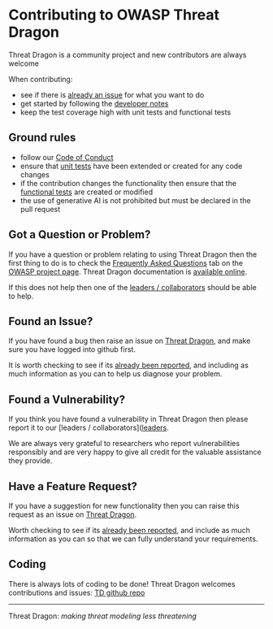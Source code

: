 # Contributing to OWASP Threat Dragon

Threat Dragon is a community project and new contributors are always welcome

When contributing:

* see if there is [already an issue][issues] for what you want to do
* get started by following the [developer notes][dev]
* keep the test coverage high with unit tests and functional tests

## Ground rules

* follow our [Code of Conduct](code_of_conduct.md)
* ensure that [unit tests][unit] have been extended or created for any code changes
* if the contribution changes the functionality then ensure that the [functional tests][e2e] are created or modified
* the use of generative AI is not prohibited but must be declared in the pull request

## Got a Question or Problem?

If you have a question or problem relating to using Threat Dragon then the first thing to do is to check the
[Frequently Asked Questions][faqs] tab on the [OWASP project page][project].
Threat Dragon documentation is [available online][docs].

If this does not help then one of the [leaders / collaborators][leaders] should be able to help.

## Found an Issue?

If you have found a bug then raise an issue on [Threat Dragon][raise], and make sure you have logged into github first.

It is worth checking to see if its [already been reported][issues],
and including as much information as you can to help us diagnose your problem.

## Found a Vulnerability?

If you think you have found a vulnerability in Threat Dragon then please report it
to our [leaders / collaborators]([leaders].

We are always very grateful to researchers who report vulnerabilities responsibly and are very happy
to give all credit for the valuable assistance they provide.

## Have a Feature Request?

If you have a suggestion for new functionality then you can raise this request as an issue on [Threat Dragon][request].

Worth checking to see if its [already been reported][issues],
and include as much information as you can so that we can fully understand your requirements.

## Coding

There is always lots of coding to be done! Threat Dragon welcomes contributions and issues: [TD github repo][issues]

----

Threat Dragon: _making threat modeling less threatening_

[dev]: https://www.threatdragon.com/docs/development/development.html
[docs]: https://www.threatdragon.com/docs/
[e2e]: https://www.threatdragon.com/docs/testing/e2e.html
[faqs]: https://owasp.org/www-project-threat-dragon/#div-faqs
[issues]: https://github.com/OWASP/threat-dragon/issues
[leaders]: https://github.com/OWASP/www-project-threat-dragon/blob/main/leaders.md
[project]: https://owasp.org/www-project-threat-dragon/
[raise]: https://github.com/OWASP/threat-dragon/issues/new?assignees=&labels=bug&template=bug_report.md&title=
[request]: https://github.com/OWASP/threat-dragon/issues/new/choose
[unit]: https://www.threatdragon.com/docs/testing/unit.html
